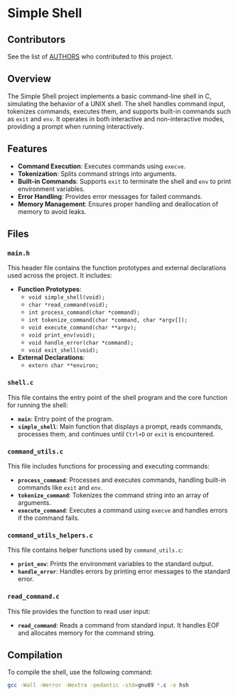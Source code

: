 # Simple Shell

## Contributors

See the list of [AUTHORS](./AUTHORS) who contributed to this project.

## Overview

The Simple Shell project implements a basic command-line shell in C, simulating the behavior of a UNIX shell. The shell handles command input, tokenizes commands, executes them, and supports built-in commands such as `exit` and `env`. It operates in both interactive and non-interactive modes, providing a prompt when running interactively.

## Features

- **Command Execution**: Executes commands using `execve`.
- **Tokenization**: Splits command strings into arguments.
- **Built-in Commands**: Supports `exit` to terminate the shell and `env` to print environment variables.
- **Error Handling**: Provides error messages for failed commands.
- **Memory Management**: Ensures proper handling and deallocation of memory to avoid leaks.

## Files

### `main.h`

This header file contains the function prototypes and external declarations used across the project. It includes:

- **Function Prototypes**:
  - `void simple_shell(void);`
  - `char *read_command(void);`
  - `int process_command(char *command);`
  - `int tokenize_command(char *command, char *argv[]);`
  - `void execute_command(char **argv);`
  - `void print_env(void);`
  - `void handle_error(char *command);`
  - `void exit_shell(void);`
- **External Declarations**:
  - `extern char **environ;`

### `shell.c`

This file contains the entry point of the shell program and the core function for running the shell:

- **`main`**: Entry point of the program.
- **`simple_shell`**: Main function that displays a prompt, reads commands, processes them, and continues until `Ctrl+D` or `exit` is encountered.

### `command_utils.c`

This file includes functions for processing and executing commands:

- **`process_command`**: Processes and executes commands, handling built-in commands like `exit` and `env`.
- **`tokenize_command`**: Tokenizes the command string into an array of arguments.
- **`execute_command`**: Executes a command using `execve` and handles errors if the command fails.

### `command_utils_helpers.c`

This file contains helper functions used by `command_utils.c`:

- **`print_env`**: Prints the environment variables to the standard output.
- **`handle_error`**: Handles errors by printing error messages to the standard error.

### `read_command.c`

This file provides the function to read user input:

- **`read_command`**: Reads a command from standard input. It handles EOF and allocates memory for the command string.

## Compilation

To compile the shell, use the following command:

```bash
gcc -Wall -Werror -Wextra -pedantic -std=gnu89 *.c -o hsh
